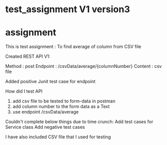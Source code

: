# test_assignment V1 version3

# assignment
This is test assignment : To find average of column from CSV file


Created REST API V1:

Method : post
Endpoint : /csvData/average/{columnNumber}
Content : csv file


Added positive Junit test case for endpoint

How did I test API
1) add csv file to be tested to form-data in postman
2) add column number to the form data as a Text
2) use endpoint /csvData/average

Couldn't complete below things due to time crunch:
  Add test cases for Service class
  Add negative test cases


I have also included CSV file that I used for testing
